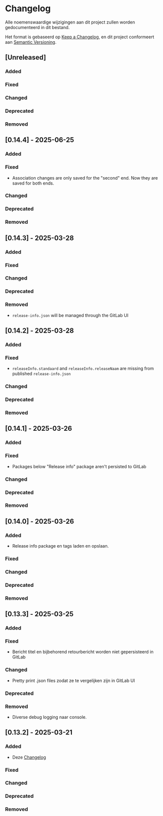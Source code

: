 # Changelog

Alle noemenswaardige wijzigingen aan dit project zullen worden gedocumenteerd in dit bestand.

Het format is gebaseerd op [Keep a Changelog](https://keepachangelog.com/en/1.1.0/),
en dit project conformeert aan [Semantic Versioning](https://semver.org/spec/v2.0.0.html).

## [Unreleased]

### Added

### Fixed

### Changed

### Deprecated

### Removed

## [0.14.4] - 2025-06-25

### Added

### Fixed

- Association changes are only saved for the "second" end. Now they are saved for both ends.

### Changed

### Deprecated

### Removed

## [0.14.3] - 2025-03-28

### Added

### Fixed

### Changed

### Deprecated

### Removed

- `release-info.json` will be managed through the GitLab UI

## [0.14.2] - 2025-03-28

### Added

### Fixed

- `releaseInfo.standaard` and `releaseInfo.releaseNaam` are missing from published `release-info.json`

### Changed

### Deprecated

### Removed

## [0.14.1] - 2025-03-26

### Added

### Fixed

- Packages below "Release info" package aren't persisted to GitLab

### Changed

### Deprecated

### Removed

## [0.14.0] - 2025-03-26

### Added

- Release info package en tags laden en opslaan.

### Fixed

### Changed

### Deprecated

### Removed

## [0.13.3] - 2025-03-25

### Added

### Fixed

- Bericht titel en bijbehorend retourbericht worden niet gepersisteerd in GitLab

### Changed

- Pretty print .json files zodat ze te vergelijken zijn in GitLab UI

### Deprecated

### Removed

- Diverse debug logging naar console.

## [0.13.2] - 2025-03-21

### Added

- Deze [Changelog](./CHANGELOG.md) 

### Fixed

### Changed

### Deprecated

### Removed

